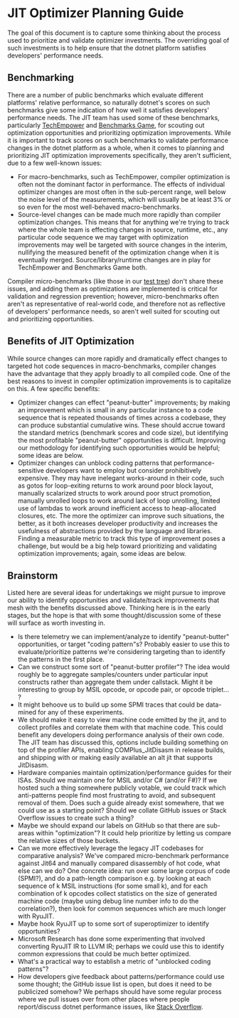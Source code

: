 JIT Optimizer Planning Guide
============================

The goal of this document is to capture some thinking about the process used to
prioritize and validate optimizer investments.  The overriding goal of such
investments is to help ensure that the dotnet platform satisfies developers'
performance needs.


Benchmarking
------------

There are a number of public benchmarks which evaluate different platforms'
relative performance, so naturally dotnet's scores on such benchmarks give
some indication of how well it satisfies developers' performance needs.  The JIT
team has used some of these benchmarks, particularly [TechEmpower](https://www.techempower.com/benchmarks/)
and [Benchmarks Game](http://benchmarksgame.alioth.debian.org/), for scouting
out optimization opportunities and prioritizing optimization improvements.
While it is important to track scores on such benchmarks to validate performance
changes in the dotnet platform as a whole, when it comes to planning and
prioritizing JIT optimization improvements specifically, they aren't sufficient,
due to a few well-known issues:

 - For macro-benchmarks, such as TechEmpower, compiler optimization is often not
   the dominant factor in performance.  The effects of individual optimizer
   changes are most often in the sub-percent range, well below the noise level
   of the measurements, which will usually be at least 3% or so even for the
   most well-behaved macro-benchmarks.
 - Source-level changes can be made much more rapidly than compiler optimization
   changes.  This means that for anything we're trying to track where the whole
   team is effecting changes in source, runtime, etc., any particular code
   sequence we may target with optimization improvements may well be targeted
   with source changes in the interim, nullifying the measured benefit of the
   optimization change when it is eventually merged.  Source/library/runtime
   changes are in play for TechEmpower and Benchmarks Game both.

Compiler micro-benchmarks (like those in our [test tree](https://github.com/dotnet/coreclr/tree/master/tests/src/JIT/Performance/CodeQuality))
don't share these issues, and adding them as optimizations are implemented is
critical for validation and regression prevention; however, micro-benchmarks
often aren't as representative of real-world code, and therefore not as
reflective of developers' performance needs, so aren't well suited for scouting
out and prioritizing opportunities.


Benefits of JIT Optimization
----------------------------

While source changes can more rapidly and dramatically effect changes to
targeted hot code sequences in macro-benchmarks, compiler changes have the
advantage that they apply broadly to all compiled code.  One of the best reasons
to invest in compiler optimization improvements is to capitalize on this.  A few
specific benefits:

 - Optimizer changes can effect "peanut-butter" improvements; by making an
   improvement which is small in any particular instance to a code sequence that
   is repeated thousands of times across a codebase, they can produce substantial
   cumulative wins.  These should accrue toward the standard metrics (benchmark
   scores and code size), but identifying the most profitable "peanut-butter"
   opportunities is difficult.  Improving our methodology for identifying such
   opportunities would be helpful; some ideas are below.
 - Optimizer changes can unblock coding patterns that performance-sensitive
   developers want to employ but consider prohibitively expensive.  They may
   have inelegant works-around in their code, such as gotos for loop-exiting
   returns to work around poor block layout, manually scalarized structs to work
   around poor struct promotion, manually unrolled loops to work around lack of
   loop unrolling, limited use of lambdas to work around inefficient access to
   heap-allocated closures, etc.  The more the optimizer can improve such
   situations, the better, as it both increases developer productivity and
   increases the usefulness of abstractions provided by the language and
   libraries.  Finding a measurable metric to track this type of improvement
   poses a challenge, but would be a big help toward prioritizing and validating
   optimization improvements; again, some ideas are below.


Brainstorm
----------

Listed here are several ideas for undertakings we might pursue to improve our
ability to identify opportunities and validate/track improvements that mesh
with the benefits discussed above.  Thinking here is in the early stages, but
the hope is that with some thought/discussion some of these will surface as
worth investing in.

 - Is there telemetry we can implement/analyze to identify "peanut-butter"
   opportunities, or target "coding pattern"s?  Probably easier to use this
   to evaluate/prioritize patterns we're considering targeting than to identify
   the patterns in the first place.
 - Can we construct some sort of "peanut-butter profiler"?  The idea would
   roughly be to aggregate samples/counters under particular input constructs
   rather than aggregate them under callstack.  Might it be interesting to
   group by MSIL opcode, or opcode pair, or opcode triplet... ?
 - It might behoove us to build up some SPMI traces that could be data-mined
   for any of these experiments.
 - We should make it easy to view machine code emitted by the jit, and to
   collect profiles and correlate them with that machine code.  This could
   benefit any developers doing performance analysis of their own code.
   The JIT team has discussed this, options include building something on top of
   the profiler APIs, enabling COMPlus_JitDisasm in release builds, and shipping
   with or making easily available an alt jit that supports JitDisasm.
 - Hardware companies maintain optimization/performance guides for their ISAs.
   Should we maintain one for MSIL and/or C# (and/or F#)?  If we hosted such a
   thing somewhere publicly votable, we could track which anti-patterns people
   find most frustrating to avoid, and subsequent removal of them.  Does such
   a guide already exist somewhere, that we could use as a starting point?
   Should we collate GitHub issues or Stack Overflow issues to create such a thing?
 - Maybe we should expand our labels on GitHub so that there are sub-areas
   within "optimization"?  It could help prioritize by letting us compare the
   relative sizes of those buckets.
 - Can we more effectively leverage the legacy JIT codebases for comparative
   analysis?  We've compared micro-benchmark performance against Jit64 and
   manually compared disassembly of hot code, what else can we do?  One concrete
   idea:  run over some large corpus of code (SPMI?), and do a path-length
   comparison e.g. by looking at each sequence of k MSIL instructions (for some
   small k), and for each combination of k opcodes collect statistics on the
   size of generated machine code (maybe using debug line number info to do the
   correlation?), then look for common sequences which are much longer with
   RyuJIT.
 - Maybe hook RyuJIT up to some sort of superoptimizer to identify opportunities?
 - Microsoft Research has done some experimenting that involved converting RyuJIT
   IR to LLVM IR; perhaps we could use this to identify common expressions that
   could be much better optimized.
 - What's a practical way to establish a metric of "unblocked coding patterns"?
 - How developers give feedback about patterns/performance could use some thought;
   the GitHub issue list is open, but does it need to be publicized somehow?  We
   perhaps should have some regular process where we pull issues over from other
   places where people report/discuss dotnet performance issues, like
   [Stack Overflow](https://stackoverflow.com/questions/tagged/performance+.net).
